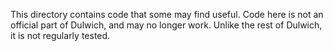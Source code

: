 This directory contains code that some may find useful. Code here is not an official
part of Dulwich, and may no longer work. Unlike the rest of Dulwich, it is not regularly
tested.
